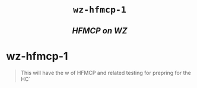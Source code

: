 <h1 align="center"><code> wz-hfmcp-1 </code></h1>
<h2 align="center"><i> HFMCP on WZ </i></h2>

# wz-hfmcp-1

> This will have the w of HFMCP and related testing for prepring for the HC`
